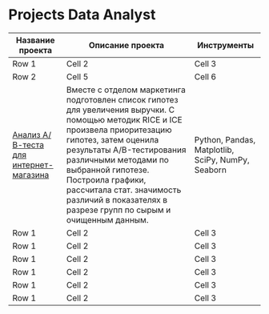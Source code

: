 # Projects Data Analyst
| Название проекта | Описание проекта | Инструменты |
|----------|----------|----------|
| Row 1    | Cell 2   | Cell 3   |
| Row 2    | Cell 5   | Cell 6   |
| [Анализ А/В-теста для интернет-магазина](https://github.com/SofiyaSavko/Projects/tree/main/Оценка%20АВ-теста%2C%20анализ%20гипотез%20RICE%2C%20ICE)    | Вместе с отделом маркетинга подготовлен список гипотез для увеличения выручки. С помощью методик RICE и ICE произвела приоритезацию гипотез, затем оценила результаты A/B-тестирования различными методами по выбранной гипотезе. Построила графики, рассчитала стат. значимость различий в показателях в разрезе групп по сырым и очищенным данным.   | Python, Pandas, Matplotlib, SciPy, NumPy, Seaborn   |
| Row 1    | Cell 2   | Cell 3   |
| Row 1    | Cell 2   | Cell 3   |
| Row 1    | Cell 2   | Cell 3   |
| Row 1    | Cell 2   | Cell 3   |
| Row 1    | Cell 2   | Cell 3   |
| Row 1    | Cell 2   | Cell 3   |
